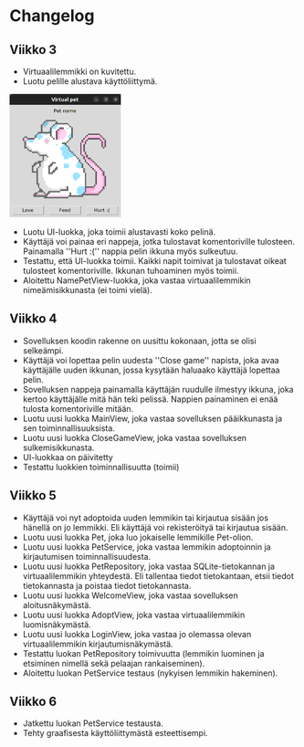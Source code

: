 # Changelog

## Viikko 3
- Virtuaalilemmikki on kuvitettu.
- Luotu pelille alustava käyttöliittymä.
<img src="https://github.com/macabre-cs/ot-harjoitustyo/blob/master/dokumentaatio/kuvat/tkinter_alustava_kayttoliittyma.png" alt="Kuva alustavasta käyttöliittymästä, joka on luotu TkInterillä. Käyttöliittymän keskellä on virtuaalilemmikki ja sen alapuolle on kolme nappia joissa lukee Feed, Love ja Hurt :(. Virtuaalilemmikin yläpuolella on paikka sen nimelle." width="195" height="216">

- Luotu UI-luokka, joka toimii alustavasti koko pelinä.
- Käyttäjä voi painaa eri nappeja, jotka tulostavat komentoriville tulosteen. Painamalla ''Hurt :('' nappia pelin ikkuna myös sulkeutuu.
- Testattu, että UI-luokka toimii. Kaikki napit toimivat ja tulostavat oikeat tulosteet komentoriville. Ikkunan tuhoaminen myös toimii.
- Aloitettu NamePetView-luokka, joka vastaa virtuaalilemmikin nimeämisikkunasta (ei toimi vielä).

## Viikko 4
- Sovelluksen koodin rakenne on uusittu kokonaan, jotta se olisi selkeämpi.
- Käyttäjä voi lopettaa pelin uudesta ''Close game'' napista, joka avaa käyttäjälle uuden ikkunan, jossa kysytään haluaako käyttäjä lopettaa pelin.
- Sovelluksen nappeja painamalla käyttäjän ruudulle ilmestyy ikkuna, joka kertoo käyttäjälle mitä hän teki pelissä. Nappien painaminen ei enää tulosta komentoriville mitään.
- Luotu uusi luokka MainView, joka vastaa sovelluksen pääikkunasta ja sen toiminnallisuuksista.
- Luotu uusi luokka CloseGameView, joka vastaa sovelluksen sulkemisikkunasta.
- UI-luokkaa on päivitetty
- Testattu luokkien toiminnallisuutta (toimii)

## Viikko 5
- Käyttäjä voi nyt adoptoida uuden lemmikin tai kirjautua sisään jos hänellä on jo lemmikki. Eli käyttäjä voi rekisteröityä tai kirjautua sisään.
- Luotu uusi luokka Pet, joka luo jokaiselle lemmikille Pet-olion.
- Luotu uusi luokka PetService, joka vastaa lemmikin adoptoinnin ja kirjautumisen toiminnallisuudesta.
- Luotu uusi luokka PetRepository, joka vastaa SQLite-tietokannan ja virtuaalilemmikin yhteydestä. Eli tallentaa tiedot tietokantaan, etsii tiedot tietokannasta ja poistaa tiedot tietokannasta.
- Luotu uusi luokka WelcomeView, joka vastaa sovelluksen aloitusnäkymästä.
- Luotu uusi luokka AdoptView, joka vastaa virtuaalilemmikin luomisnäkymästä.
- Luotu uusi luokka LoginView, joka vastaa jo olemassa olevan virtuaalilemmikin kirjautumisnäkymästä.
- Testattu luokan PetRepository toimivuutta (lemmikin luominen ja etsiminen nimellä sekä pelaajan rankaiseminen).
- Aloitettu luokan PetService testaus (nykyisen lemmikin hakeminen).

## Viikko 6
- Jatkettu luokan PetService testausta.
- Tehty graafisesta käyttöliittymästä esteettisempi.
